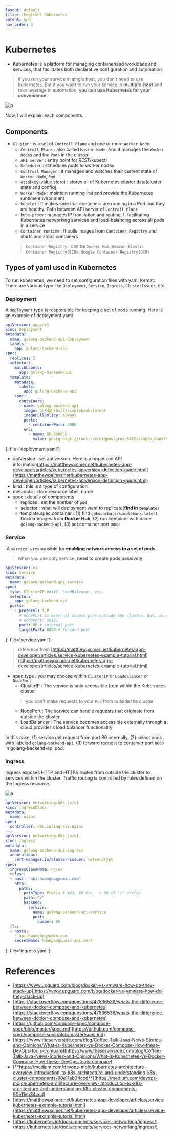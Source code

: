 ```yaml
---
layout: default
title: (English) Kubernetes
parent: 도커
nav_order: 3
---
```


# **Kubernetes**
* Kubernetes is a platform for managing containerized workloads and services, that facilitates both declarative configuration and automation
> if you run your service in single host, you don't need to use kubernetes. But if you want to run your service in **multiple-host** and take leverage in automation, **you can use Kubernetes for your convenience**.

<!-- ![a](../../assets/p/6/k8s.png) -->
![a](../../../assets/p/6/kubernetes_detail.png)

Now, I will explain each components.

## **Components**

* `Cluster` : is a set of `Controll Plane` and one or more `Worker Node`.
  * `Controll Plane` : also called `Master Node`. And it manages the `Worker Node`s and the `Pod`s in the cluster.
  * `API server` : entry point for REST/kubectl
  * `Scheduler` : schedules pods to worker nodes
  * `Controll Manager` : it manages and watches their current state of `Worker Node`, `Pod`
  * `etcd`(key-value store) : stores all of Kubernetes cluster data(cluster state and config)
  * `Worker Node` : maintain running `Pod` and provide the Kubernetes runtime environment
  * `kubelet` : It makes sure that containers are running in a Pod and they are healthy.
  Path between API server of `Controll Plane`
  * `kube-proxy` : manages IP translation and routing. It facilitating Kubernetes networking services and load-balancing across all pods in a service
  * `Container runtime` : It pulls images from `Container Registry` and starts and stops containers
  > `Container Registry` : can be `Docker Hub`, `Amazon Elastic Container Registry(ECR)`, `Google Container Registry(GCR)`

## **Types of yaml used in Kubernetes**
To run kubernetes, we need to set configuration files with yaml format. There are various type like `Deployment`, `Service`, `Ingress`, `ClusterIssuer`, etc.


### **Deployment**
A `deployment` type is responsible for keeping a set of pods running. Here is an example of deployment.yaml

```yaml
apiVersion: apps/v1
kind: Deployment
metadata:
  name: golang-backend-api-deployment
  labels:
    app: golang-backend-api
spec:
  replicas: 2
  selector:
    matchLabels:
      app: golang-backend-api
  template:
    metadata:
      labels:
        app: golang-backend-api
    spec:
      containers:
      - name: golang-backend-api
        image: ghkdqhrbals/simplebank:latest
        imagePullPolicy: Always
        ports:
          - containerPort: 8080
        env:
          - name: DB_SOURCE
            value: postgresql://root:secret@postgres:5432/simple_bank?sslmode=disable
```
{: file='deployment.yaml'}

* apiVersion : set api version. Here is a organized API information[https://matthewpalmer.net/kubernetes-app-developer/articles/kubernetes-apiversion-definition-guide.html](https://matthewpalmer.net/kubernetes-app-developer/articles/kubernetes-apiversion-definition-guide.html)
* kind : this is a type of configuration
* metadata : store resource label, name
* spec : details of components
  * replicas : set the number of `pod`
  * selector : what will deployment want to replicate(**find in `template`**)
  * template.spec.container :
    (1) find `ghkdqhrbals/simplebank:latest` Docker images from **Docker Hub**,
    (2) run container with name `golang-backend-api`,
    (3) set container port `8080`

### **Service**
:A `service` is responsible for **enabling network access to a set of pods**.
> when you use only service, **need to create pods passively**


```yaml
apiVersion: v1
kind: Service
metadata:
  name: golang-backend-api-service
spec:
  type: ClusterIP #diff. LoadBalancer, etc.
  selector:
    app: golang-backend-api
  ports:
    - protocol: TCP
      # nodePort is external access port outside the cluster. But, as we set type as clusterIP, this setting isn't needed
      # nodePort: 30131
      port: 80 # internal port
      targetPort: 8080 # forward port
```
{: file='service.yaml'}

> reference from [https://matthewpalmer.net/kubernetes-app-developer/articles/service-kubernetes-example-tutorial.html](https://matthewpalmer.net/kubernetes-app-developer/articles/service-kubernetes-example-tutorial.html)

* spec.type : you may choose within `ClusterIP` or `LoadBalancer` or `NodePort`
  * ClusterIP : The service is only accessible from within the Kubernetes cluster
  > you can't make requests to your `Pod` from outside the cluster
  * NodePort : The service can handle requests that originate from outside the cluster
  * LoadBalancer : The service becomes accessible externally through a cloud provider's load balancer functionality

In this case, (1) service get request from port:80 internally, (2) select pods with labeled `golang-backend-api`, (3) forward request to container port `8080` in golang-backend-api pod.


### **Ingress**
Ingress exposes HTTP and HTTPS routes from outside the cluster to services within the cluster. Traffic routing is controlled by rules defined on the Ingress resource.

![a](../../../assets/p/6/ingress.png)


```yaml
apiVersion: networking.k8s.io/v1
kind: IngressClass
metadata:
  name: nginx
spec:
  controller: k8s.io/ingress-nginx
---
apiVersion: networking.k8s.io/v1
kind: Ingress
metadata:
  name: golang-backend-api-ingress
  annotations:
    cert-manager.io/cluster-issuer: letsencrypt
spec:
  ingressClassName: nginx
  rules:
  - host: "api.hwangbogyumin.com"
    http:
      paths:
      - pathType: Prefix # 443, 80 etc. -> 80 if "/" prefix
        path: "/"
        backend:
          service:
            name: golang-backend-api-service
            port:
              number: 80
  tls:
  - hosts:
    - api.hwangbogyumin.com
    secretName: hwangbogyumin-api.cert
```
{: file='ingress.yaml'}






# References
* [https://www.upguard.com/blog/docker-vs-vmware-how-do-they-stack-up](https://www.upguard.com/blog/docker-vs-vmware-how-do-they-stack-up)
* [https://stackoverflow.com/questions/47536536/whats-the-difference-between-docker-compose-and-kubernetes](https://stackoverflow.com/questions/47536536/whats-the-difference-between-docker-compose-and-kubernetes)
* [https://github.com/compose-spec/compose-spec/blob/master/spec.md](https://github.com/compose-spec/compose-spec/blob/master/spec.md)
* [https://www.theserverside.com/blog/Coffee-Talk-Java-News-Stories-and-Opinions/What-is-Kubernetes-vs-Docker-Compose-How-these-DevOps-tools-compare](https://www.theserverside.com/blog/Coffee-Talk-Java-News-Stories-and-Opinions/What-is-Kubernetes-vs-Docker-Compose-How-these-DevOps-tools-compare)
* [**https://medium.com/devops-mojo/kubernetes-architecture-overview-introduction-to-k8s-architecture-and-understanding-k8s-cluster-components-90e11eb34ccd**](https://medium.com/devops-mojo/kubernetes-architecture-overview-introduction-to-k8s-architecture-and-understanding-k8s-cluster-components-90e11eb34ccd)
* [https://matthewpalmer.net/kubernetes-app-developer/articles/service-kubernetes-example-tutorial.html](https://matthewpalmer.net/kubernetes-app-developer/articles/service-kubernetes-example-tutorial.html)
* [https://kubernetes.io/docs/concepts/services-networking/ingress/](https://kubernetes.io/docs/concepts/services-networking/ingress/)
